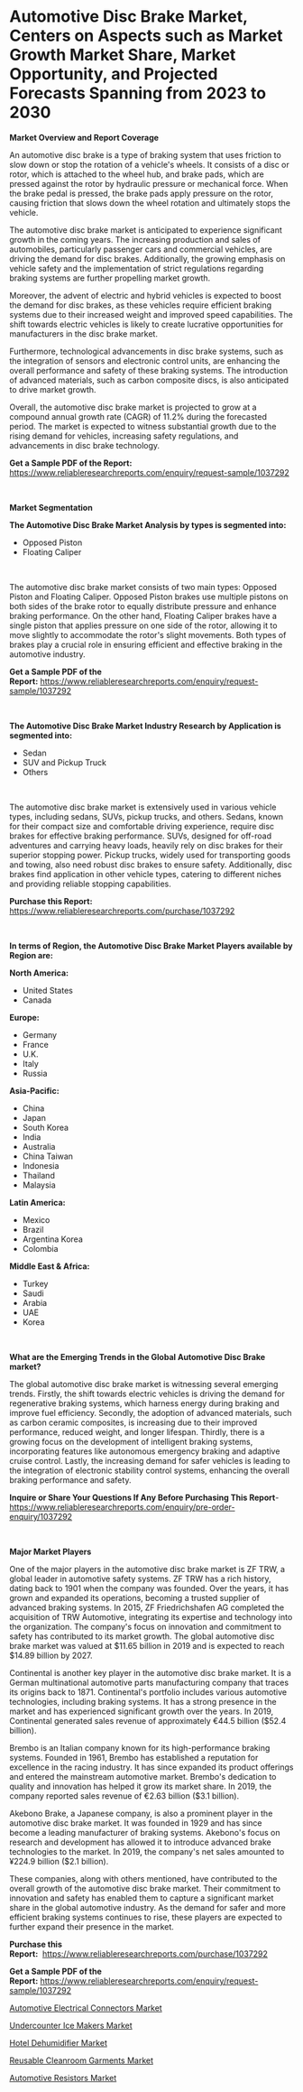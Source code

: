 <p><h1>Automotive Disc Brake Market, Centers on Aspects such as Market Growth Market Share, Market Opportunity, and Projected Forecasts Spanning from 2023 to 2030</h1></p><p><strong>Market Overview and Report Coverage</strong></p>
<p><p>An automotive disc brake is a type of braking system that uses friction to slow down or stop the rotation of a vehicle's wheels. It consists of a disc or rotor, which is attached to the wheel hub, and brake pads, which are pressed against the rotor by hydraulic pressure or mechanical force. When the brake pedal is pressed, the brake pads apply pressure on the rotor, causing friction that slows down the wheel rotation and ultimately stops the vehicle.</p><p>The automotive disc brake market is anticipated to experience significant growth in the coming years. The increasing production and sales of automobiles, particularly passenger cars and commercial vehicles, are driving the demand for disc brakes. Additionally, the growing emphasis on vehicle safety and the implementation of strict regulations regarding braking systems are further propelling market growth.</p><p>Moreover, the advent of electric and hybrid vehicles is expected to boost the demand for disc brakes, as these vehicles require efficient braking systems due to their increased weight and improved speed capabilities. The shift towards electric vehicles is likely to create lucrative opportunities for manufacturers in the disc brake market.</p><p>Furthermore, technological advancements in disc brake systems, such as the integration of sensors and electronic control units, are enhancing the overall performance and safety of these braking systems. The introduction of advanced materials, such as carbon composite discs, is also anticipated to drive market growth.</p><p>Overall, the automotive disc brake market is projected to grow at a compound annual growth rate (CAGR) of 11.2% during the forecasted period. The market is expected to witness substantial growth due to the rising demand for vehicles, increasing safety regulations, and advancements in disc brake technology.</p></p>
<p><strong>Get a Sample PDF of the Report:</strong> <a href="https://www.reliableresearchreports.com/enquiry/request-sample/1037292">https://www.reliableresearchreports.com/enquiry/request-sample/1037292</a></p>
<p>&nbsp;</p>
<p><strong>Market Segmentation</strong></p>
<p><strong>The Automotive Disc Brake Market Analysis by types is segmented into:</strong></p>
<p><ul><li>Opposed Piston</li><li>Floating Caliper</li></ul></p>
<p>&nbsp;</p>
<p><p>The automotive disc brake market consists of two main types: Opposed Piston and Floating Caliper. Opposed Piston brakes use multiple pistons on both sides of the brake rotor to equally distribute pressure and enhance braking performance. On the other hand, Floating Caliper brakes have a single piston that applies pressure on one side of the rotor, allowing it to move slightly to accommodate the rotor's slight movements. Both types of brakes play a crucial role in ensuring efficient and effective braking in the automotive industry.</p></p>
<p><strong>Get a Sample PDF of the Report:</strong>&nbsp;<a href="https://www.reliableresearchreports.com/enquiry/request-sample/1037292">https://www.reliableresearchreports.com/enquiry/request-sample/1037292</a></p>
<p>&nbsp;</p>
<p><strong>The Automotive Disc Brake Market Industry Research by Application is segmented into:</strong></p>
<p><ul><li>Sedan</li><li>SUV and Pickup Truck</li><li>Others</li></ul></p>
<p>&nbsp;</p>
<p><p>The automotive disc brake market is extensively used in various vehicle types, including sedans, SUVs, pickup trucks, and others. Sedans, known for their compact size and comfortable driving experience, require disc brakes for effective braking performance. SUVs, designed for off-road adventures and carrying heavy loads, heavily rely on disc brakes for their superior stopping power. Pickup trucks, widely used for transporting goods and towing, also need robust disc brakes to ensure safety. Additionally, disc brakes find application in other vehicle types, catering to different niches and providing reliable stopping capabilities.</p></p>
<p><strong>Purchase this Report:</strong>&nbsp; <a href="https://www.reliableresearchreports.com/purchase/1037292">https://www.reliableresearchreports.com/purchase/1037292</a></p>
<p>&nbsp;</p>
<p><strong>In terms of Region, the Automotive Disc Brake Market Players available by Region are:</strong></p>
<p>
    <p> <strong> North America: </strong>
        <ul>
            <li>United States</li>
            <li>Canada</li>
        </ul>
        </p> 
    <p> <strong> Europe: </strong>
        <ul>
            <li>Germany</li>
            <li>France</li>
            <li>U.K.</li>
            <li>Italy</li>
            <li>Russia</li>
        </ul>
        </p> 
    <p> <strong> Asia-Pacific: </strong>
        <ul>
            <li>China</li>
            <li>Japan</li>
            <li>South Korea</li>
            <li>India</li>
            <li>Australia</li>
            <li>China Taiwan</li>
            <li>Indonesia</li>
            <li>Thailand</li>
            <li>Malaysia</li>
        </ul>
        </p> 
    <p> <strong> Latin America: </strong>
        <ul>
            <li>Mexico</li>
            <li>Brazil</li>
            <li>Argentina Korea</li>
            <li>Colombia</li>
        </ul>
        </p> 
    <p> <strong> Middle East & Africa: </strong>
        <ul>
            <li>Turkey</li>
            <li>Saudi</li>
            <li>Arabia</li>
            <li>UAE</li>
            <li>Korea</li>
        </ul>
    </p>
    </p>
<p>&nbsp;</p>
<p><strong>What are the Emerging Trends in the Global Automotive Disc Brake market?</strong></p>
<p><p>The global automotive disc brake market is witnessing several emerging trends. Firstly, the shift towards electric vehicles is driving the demand for regenerative braking systems, which harness energy during braking and improve fuel efficiency. Secondly, the adoption of advanced materials, such as carbon ceramic composites, is increasing due to their improved performance, reduced weight, and longer lifespan. Thirdly, there is a growing focus on the development of intelligent braking systems, incorporating features like autonomous emergency braking and adaptive cruise control. Lastly, the increasing demand for safer vehicles is leading to the integration of electronic stability control systems, enhancing the overall braking performance and safety.</p></p>
<p><strong>Inquire or Share Your Questions If Any Before Purchasing This Report</strong>- <a href="https://www.reliableresearchreports.com/enquiry/pre-order-enquiry/1037292">https://www.reliableresearchreports.com/enquiry/pre-order-enquiry/1037292</a></p>
<p>&nbsp;</p>
<p><strong>Major Market Players</strong></p>
<p><p>One of the major players in the automotive disc brake market is ZF TRW, a global leader in automotive safety systems. ZF TRW has a rich history, dating back to 1901 when the company was founded. Over the years, it has grown and expanded its operations, becoming a trusted supplier of advanced braking systems. In 2015, ZF Friedrichshafen AG completed the acquisition of TRW Automotive, integrating its expertise and technology into the organization. The company's focus on innovation and commitment to safety has contributed to its market growth. The global automotive disc brake market was valued at $11.65 billion in 2019 and is expected to reach $14.89 billion by 2027.</p><p>Continental is another key player in the automotive disc brake market. It is a German multinational automotive parts manufacturing company that traces its origins back to 1871. Continental's portfolio includes various automotive technologies, including braking systems. It has a strong presence in the market and has experienced significant growth over the years. In 2019, Continental generated sales revenue of approximately €44.5 billion ($52.4 billion).</p><p>Brembo is an Italian company known for its high-performance braking systems. Founded in 1961, Brembo has established a reputation for excellence in the racing industry. It has since expanded its product offerings and entered the mainstream automotive market. Brembo's dedication to quality and innovation has helped it grow its market share. In 2019, the company reported sales revenue of €2.63 billion ($3.1 billion).</p><p>Akebono Brake, a Japanese company, is also a prominent player in the automotive disc brake market. It was founded in 1929 and has since become a leading manufacturer of braking systems. Akebono's focus on research and development has allowed it to introduce advanced brake technologies to the market. In 2019, the company's net sales amounted to ¥224.9 billion ($2.1 billion).</p><p>These companies, along with others mentioned, have contributed to the overall growth of the automotive disc brake market. Their commitment to innovation and safety has enabled them to capture a significant market share in the global automotive industry. As the demand for safer and more efficient braking systems continues to rise, these players are expected to further expand their presence in the market.</p></p>
<p><strong>Purchase this Report:</strong>&nbsp;&nbsp;<a href="https://www.reliableresearchreports.com/purchase/1037292">https://www.reliableresearchreports.com/purchase/1037292</a></p>
<p></p>
<p><strong>Get a Sample PDF of the Report:</strong>&nbsp;<a href="https://www.reliableresearchreports.com/enquiry/request-sample/1037292">https://www.reliableresearchreports.com/enquiry/request-sample/1037292</a></p>
<p><p><a href="https://github.com/BryceTownsendr/Market-Research-Report-List-1/blob/main/automotive-electrical-connectors-market.md">Automotive Electrical Connectors Market</a></p><p><a href="https://medium.com/@rahul.reportprime/undercounter-ice-makers-market-comprehensive-assessment-by-type-application-and-geography-964992e917e5">Undercounter Ice Makers Market</a></p><p><a href="https://medium.com/@charvi.reportprime/hotel-dehumidifier-market-analysis-its-cagr-market-segmentation-and-global-industry-overview-29cc51d9079b">Hotel Dehumidifier Market</a></p><p><a href="https://medium.com/@prachi.reportprime/reusable-cleanroom-garments-market-outlook-industry-overview-and-forecast-2023-to-2030-479a3360c9fd">Reusable Cleanroom Garments Market</a></p><p><a href="https://github.com/ChiragRp1/Market-Research-Report-List-1/blob/main/automotive-resistors-market.md">Automotive Resistors Market</a></p></p>